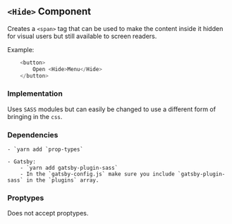 
## `<Hide>` Component

Creates a `<span>` tag that can be used to make the content inside it hidden for visual users but still available to screen readers.

Example:

```js
	<button>
		Open <Hide>Menu</Hide>
	</button>
```

### Implementation
Uses `SASS` modules but can easily be changed to use a different form of bringing in the `css`.

### Dependencies
	- `yarn add `prop-types`

	- Gatsby:
		- `yarn add gatsby-plugin-sass`
		- In the `gatsby-config.js` make sure you include `gatsby-plugin-sass` in the `plugins` array.

### Proptypes
Does not accept proptypes.